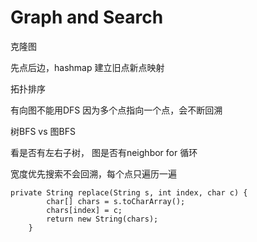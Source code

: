 # Graph and  Search

克隆图

先点后边，hashmap 建立旧点新点映射

拓扑排序

有向图不能用DFS 因为多个点指向一个点，会不断回溯

树BFS vs 图BFS

看是否有左右子树， 图是否有neighbor for 循环

宽度优先搜索不会回溯，每个点只遍历一遍

```text
private String replace(String s, int index, char c) {
        char[] chars = s.toCharArray();
        chars[index] = c;
        return new String(chars);
    }
```

